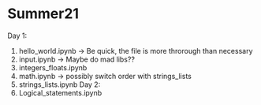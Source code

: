 # Summer21
Day 1:
1. hello_world.ipynb -> Be quick, the file is more throrough than necessary
2. input.ipynb -> Maybe do mad libs??
3. integers_floats.ipynb
4. math.ipynb -> possibly switch order with strings_lists
5. strings_lists.ipynb
Day 2:
1. Logical_statements.ipynb